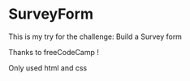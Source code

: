 # SurveyForm
 
This is my try for the challenge: Build a Survey form

Thanks to freeCodeCamp ! 

Only used html and css
